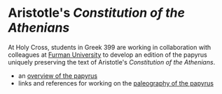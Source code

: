 # Aristotle's *Constitution of the Athenians* #

At Holy Cross, students in Greek 399 are working in collaboration with colleagues at [Furman University](http://folio.furman.edu/projects/AthPol/index.html) to develop an edition of the papyrus uniquely preserving the text of Aristotle's *Constitution of the Athenians*.

- an [overview of the papyrus](athpol/bm131-overview.html)
- links and references for working on the [paleography of the papyrus](athpol/paleography-reference.html)

